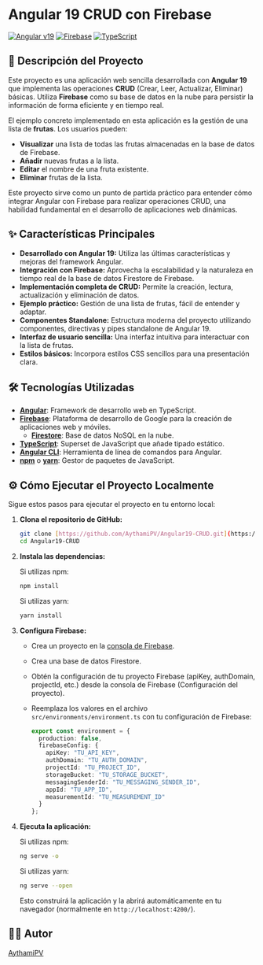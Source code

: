 # Angular 19 CRUD con Firebase

[![Angular v19](https://img.shields.io/badge/Angular-19.x-DD0031?style=flat-square&logo=angular&logoColor=white)](https://angular.io/)
[![Firebase](https://img.shields.io/badge/Firebase-Google_Cloud-FFCA28?style=flat-square&logo=firebase)](https://firebase.google.com/)
[![TypeScript](https://img.shields.io/badge/TypeScript-3178C6?style=flat-square&logo=typescript&logoColor=white)](https://www.typescriptlang.org/)

## 🚀 Descripción del Proyecto

Este proyecto es una aplicación web sencilla desarrollada con **Angular 19** que implementa las operaciones **CRUD** (Crear, Leer, Actualizar, Eliminar) básicas. Utiliza **Firebase** como su base de datos en la nube para persistir la información de forma eficiente y en tiempo real.

El ejemplo concreto implementado en esta aplicación es la gestión de una lista de **frutas**. Los usuarios pueden:

* **Visualizar** una lista de todas las frutas almacenadas en la base de datos de Firebase.
* **Añadir** nuevas frutas a la lista.
* **Editar** el nombre de una fruta existente.
* **Eliminar** frutas de la lista.

Este proyecto sirve como un punto de partida práctico para entender cómo integrar Angular con Firebase para realizar operaciones CRUD, una habilidad fundamental en el desarrollo de aplicaciones web dinámicas.

## ✨ Características Principales

* **Desarrollado con Angular 19:** Utiliza las últimas características y mejoras del framework Angular.
* **Integración con Firebase:** Aprovecha la escalabilidad y la naturaleza en tiempo real de la base de datos Firestore de Firebase.
* **Implementación completa de CRUD:** Permite la creación, lectura, actualización y eliminación de datos.
* **Ejemplo práctico:** Gestión de una lista de frutas, fácil de entender y adaptar.
* **Componentes Standalone:** Estructura moderna del proyecto utilizando componentes, directivas y pipes standalone de Angular 19.
* **Interfaz de usuario sencilla:** Una interfaz intuitiva para interactuar con la lista de frutas.
* **Estilos básicos:** Incorpora estilos CSS sencillos para una presentación clara.

## 🛠️ Tecnologías Utilizadas

* **[Angular](https://angular.io/)**: Framework de desarrollo web en TypeScript.
* **[Firebase](https://firebase.google.com/)**: Plataforma de desarrollo de Google para la creación de aplicaciones web y móviles.
    * **[Firestore](https://firebase.google.com/docs/firestore)**: Base de datos NoSQL en la nube.
* **[TypeScript](https://www.typescriptlang.org/)**: Superset de JavaScript que añade tipado estático.
* **[Angular CLI](https://angular.io/cli)**: Herramienta de línea de comandos para Angular.
* **[npm](https://www.npmjs.com/)** o **[yarn](https://yarnpkg.com/)**: Gestor de paquetes de JavaScript.

## ⚙️ Cómo Ejecutar el Proyecto Localmente

Sigue estos pasos para ejecutar el proyecto en tu entorno local:

1.  **Clona el repositorio de GitHub:**

    ```bash
    git clone [https://github.com/AythamiPV/Angular19-CRUD.git](https://github.com/AythamiPV/Angular19-CRUD.git)
    cd Angular19-CRUD
    ```

2.  **Instala las dependencias:**

    Si utilizas npm:

    ```bash
    npm install
    ```

    Si utilizas yarn:

    ```bash
    yarn install
    ```

3.  **Configura Firebase:**
    * Crea un proyecto en la [consola de Firebase](https://console.firebase.google.com/).
    * Crea una base de datos Firestore.
    * Obtén la configuración de tu proyecto Firebase (apiKey, authDomain, projectId, etc.) desde la consola de Firebase (Configuración del proyecto).
    * Reemplaza los valores en el archivo `src/environments/environment.ts` con tu configuración de Firebase:

        ```typescript
        export const environment = {
          production: false,
          firebaseConfig: {
            apiKey: "TU_API_KEY",
            authDomain: "TU_AUTH_DOMAIN",
            projectId: "TU_PROJECT_ID",
            storageBucket: "TU_STORAGE_BUCKET",
            messagingSenderId: "TU_MESSAGING_SENDER_ID",
            appId: "TU_APP_ID",
            measurementId: "TU_MEASUREMENT_ID"
          }
        };
        ```

4.  **Ejecuta la aplicación:**

    Si utilizas npm:

    ```bash
    ng serve -o
    ```

    Si utilizas yarn:

    ```bash
    ng serve --open
    ```

    Esto construirá la aplicación y la abrirá automáticamente en tu navegador (normalmente en `http://localhost:4200/`).

## 🧑‍💻 Autor

[AythamiPV](https://github.com/AythamiPV)
